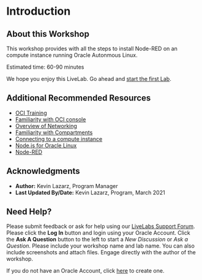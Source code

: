 
# Introduction

## About this Workshop

This workshop provides with all the steps to install Node-RED on an compute instance running Oracle Autonmous Linux.

Estimated time: 60-90 minutes

We hope you enjoy this LiveLab. Go ahead and [start the first Lab](#next). 

## Additional Recommended Resources

* [OCI Training](https://cloud.oracle.com/en_US/iaas/training)
* [Familiarity with OCI console](https://docs.us-phoenix-1.oraclecloud.com/Content/GSG/Concepts/console.htm)
* [Overview of Networking](https://docs.us-phoenix-1.oraclecloud.com/Content/Network/Concepts/overview.htm)
* [Familiarity with Compartments](https://docs.us-phoenix-1.oraclecloud.com/Content/GSG/Concepts/concepts.htm)
* [Connecting to a compute instance](https://docs.us-phoenix-1.oraclecloud.com/Content/Compute/Tasks/accessinginstance.htm)
* [Node.js for Oracle Linux](https://yum.oracle.com/oracle-linux-nodejs.html#InstallingNodeOnOL7)
* [Node-RED](https://nodered.org/)


## Acknowledgments

* **Author:** Kevin Lazarz, Program Manager
* **Last Updated By/Date:** Kevin Lazarz, Program, March 2021

## Need Help?
Please submit feedback or ask for help using our [LiveLabs Support Forum](https://community.oracle.com/tech/developers/categories/ebs-on-oci-automation). Please click the **Log In** button and login using your Oracle Account. Click the **Ask A Question** button to the left to start a *New Discussion* or *Ask a Question*.  Please include your workshop name and lab name.  You can also include screenshots and attach files.  Engage directly with the author of the workshop.

If you do not have an Oracle Account, click [here](https://profile.oracle.com/myprofile/account/create-account.jspx) to create one.
